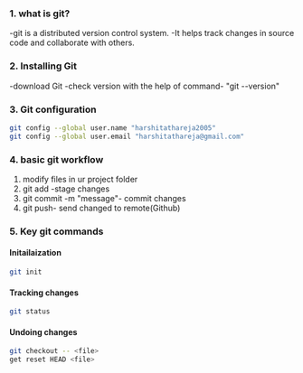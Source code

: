 ### 1. what is git?

-git is a distributed version control system.
-It helps track changes in source code and collaborate with others.

### 2. Installing Git

-download Git
-check version with the help of command- "git --version"

### 3. Git configuration

```bash
git config --global user.name "harshitathareja2005"
git config --global user.email "harshitathareja@gmail.com"
```

### 4. basic git workflow

1. modify files in ur project folder
2. git add <filename>-stage changes
3. git commit -m "message"- commit changes
4. git push- send changed to remote(Github)

### 5. Key git commands

#### Initailaization

```bash
git init
```

#### Tracking changes

```bash
git status
```

#### Undoing changes

```bash
git checkout -- <file>
get reset HEAD <file>
```

